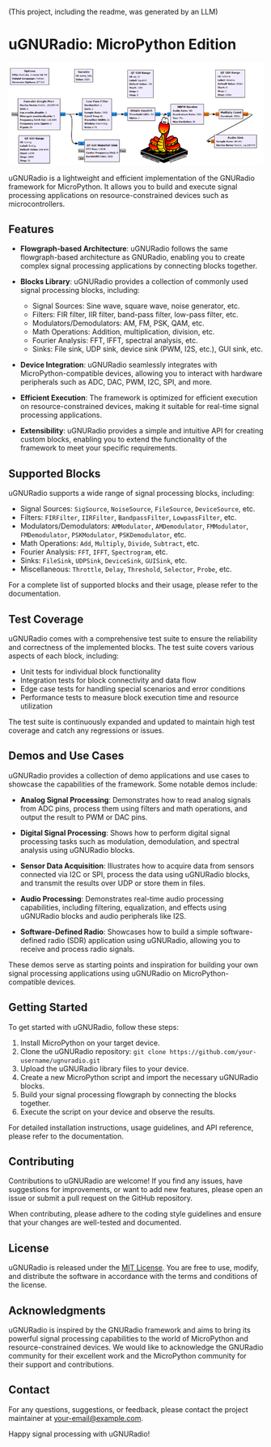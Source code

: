 (This project, including the readme, was generated by an LLM)
# uGNURadio: MicroPython Edition

![](doc/ugnuradio.png)

uGNURadio is a lightweight and efficient implementation of the GNURadio framework for MicroPython. It allows you to build and execute signal processing applications on resource-constrained devices such as microcontrollers.

## Features

- **Flowgraph-based Architecture**: uGNURadio follows the same flowgraph-based architecture as GNURadio, enabling you to create complex signal processing applications by connecting blocks together.

- **Blocks Library**: uGNURadio provides a collection of commonly used signal processing blocks, including:
  - Signal Sources: Sine wave, square wave, noise generator, etc.
  - Filters: FIR filter, IIR filter, band-pass filter, low-pass filter, etc.
  - Modulators/Demodulators: AM, FM, PSK, QAM, etc.
  - Math Operations: Addition, multiplication, division, etc.
  - Fourier Analysis: FFT, IFFT, spectral analysis, etc.
  - Sinks: File sink, UDP sink, device sink (PWM, I2S, etc.), GUI sink, etc.

- **Device Integration**: uGNURadio seamlessly integrates with MicroPython-compatible devices, allowing you to interact with hardware peripherals such as ADC, DAC, PWM, I2C, SPI, and more.

- **Efficient Execution**: The framework is optimized for efficient execution on resource-constrained devices, making it suitable for real-time signal processing applications.

- **Extensibility**: uGNURadio provides a simple and intuitive API for creating custom blocks, enabling you to extend the functionality of the framework to meet your specific requirements.

## Supported Blocks

uGNURadio supports a wide range of signal processing blocks, including:

- Signal Sources: `SigSource`, `NoiseSource`, `FileSource`, `DeviceSource`, etc.
- Filters: `FIRFilter`, `IIRFilter`, `BandpassFilter`, `LowpassFilter`, etc.
- Modulators/Demodulators: `AMModulator`, `AMDemodulator`, `FMModulator`, `FMDemodulator`, `PSKModulator`, `PSKDemodulator`, etc.
- Math Operations: `Add`, `Multiply`, `Divide`, `Subtract`, etc.
- Fourier Analysis: `FFT`, `IFFT`, `Spectrogram`, etc.
- Sinks: `FileSink`, `UDPSink`, `DeviceSink`, `GUISink`, etc.
- Miscellaneous: `Throttle`, `Delay`, `Threshold`, `Selector`, `Probe`, etc.

For a complete list of supported blocks and their usage, please refer to the documentation.

## Test Coverage

uGNURadio comes with a comprehensive test suite to ensure the reliability and correctness of the implemented blocks. The test suite covers various aspects of each block, including:

- Unit tests for individual block functionality
- Integration tests for block connectivity and data flow
- Edge case tests for handling special scenarios and error conditions
- Performance tests to measure block execution time and resource utilization

The test suite is continuously expanded and updated to maintain high test coverage and catch any regressions or issues.

## Demos and Use Cases

uGNURadio provides a collection of demo applications and use cases to showcase the capabilities of the framework. Some notable demos include:

- **Analog Signal Processing**: Demonstrates how to read analog signals from ADC pins, process them using filters and math operations, and output the result to PWM or DAC pins.

- **Digital Signal Processing**: Shows how to perform digital signal processing tasks such as modulation, demodulation, and spectral analysis using uGNURadio blocks.

- **Sensor Data Acquisition**: Illustrates how to acquire data from sensors connected via I2C or SPI, process the data using uGNURadio blocks, and transmit the results over UDP or store them in files.

- **Audio Processing**: Demonstrates real-time audio processing capabilities, including filtering, equalization, and effects using uGNURadio blocks and audio peripherals like I2S.

- **Software-Defined Radio**: Showcases how to build a simple software-defined radio (SDR) application using uGNURadio, allowing you to receive and process radio signals.

These demos serve as starting points and inspiration for building your own signal processing applications using uGNURadio on MicroPython-compatible devices.

## Getting Started

To get started with uGNURadio, follow these steps:

1. Install MicroPython on your target device.
2. Clone the uGNURadio repository: `git clone https://github.com/your-username/ugnuradio.git`
3. Upload the uGNURadio library files to your device.
4. Create a new MicroPython script and import the necessary uGNURadio blocks.
5. Build your signal processing flowgraph by connecting the blocks together.
6. Execute the script on your device and observe the results.

For detailed installation instructions, usage guidelines, and API reference, please refer to the documentation.

## Contributing

Contributions to uGNURadio are welcome! If you find any issues, have suggestions for improvements, or want to add new features, please open an issue or submit a pull request on the GitHub repository.

When contributing, please adhere to the coding style guidelines and ensure that your changes are well-tested and documented.

## License

uGNURadio is released under the [MIT License](LICENSE). You are free to use, modify, and distribute the software in accordance with the terms and conditions of the license.

## Acknowledgments

uGNURadio is inspired by the GNURadio framework and aims to bring its powerful signal processing capabilities to the world of MicroPython and resource-constrained devices. We would like to acknowledge the GNURadio community for their excellent work and the MicroPython community for their support and contributions.

## Contact

For any questions, suggestions, or feedback, please contact the project maintainer at [your-email@example.com](mailto:your-email@example.com).

Happy signal processing with uGNURadio!